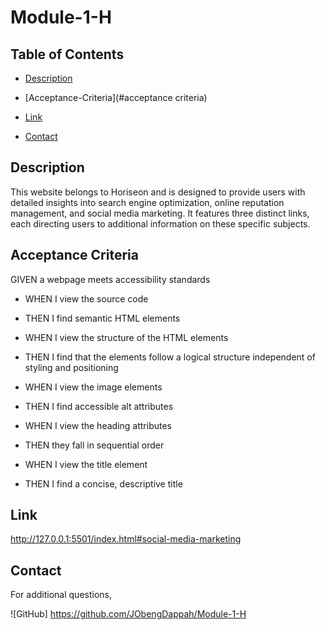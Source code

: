 # Module-1-H

## Table of Contents

- [Description](#description)

- [Acceptance-Criteria](#acceptance criteria)

- [Link](#link)

- [Contact](#contact)

## Description

This website belongs to Horiseon and is designed to provide users with detailed insights into search engine optimization, online reputation management, and social media marketing. It features three distinct links, each directing users to additional information on these specific subjects.

## Acceptance Criteria

 GIVEN a webpage meets accessibility standards

- WHEN I view the source code

- THEN I find semantic HTML elements

- WHEN I view the structure of the HTML elements

- THEN I find that the elements follow a logical structure independent of styling and positioning

- WHEN I view the image elements

- THEN I find accessible alt attributes

- WHEN I view the heading attributes

- THEN they fall in sequential order

- WHEN I view the title element

- THEN I find a concise, descriptive title

## Link

<http://127.0.0.1:5501/index.html#social-media-marketing>

## Contact

For additional questions,

![GitHub]
<https://github.com/JObengDappah/Module-1-H>
